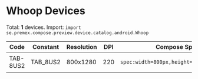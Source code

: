 # Whoop Devices

Total: **1** devices. Import: `import se.premex.compose.preview.device.catalog.android.Whoop`

| Code | Constant | Resolution | DPI | Compose Spec | Preview Usage |
|------|----------|------------|-----|-------------|---------------|
| TAB-8US2 | TAB_8US2 | 800x1280 | 220 | `spec:width=800px,height=1280px,dpi=220` | `@Preview(device = Whoop.TAB_8US2)` |

<!-- Generated automatically. Do not edit manually. -->
